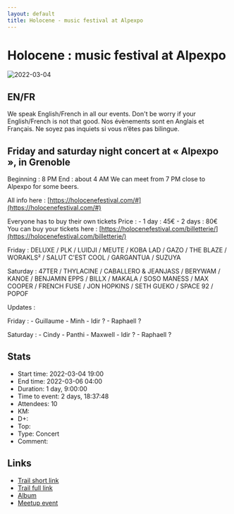 ```yaml
---
layout: default
title: Holocene - music festival at Alpexpo
---
```


# Holocene : music festival at Alpexpo

![2022-03-04](../img/orig/2022-03-04.jpg)

##  EN/FR 
We speak English/French in all our events. Don't be worry if your English/French is not that good. Nos évènements sont en Anglais et Français. Ne soyez pas inquiets si vous n’êtes pas bilingue.

##  Friday and saturday night concert at « Alpexpo », in Grenoble 
Beginning : 8 PM
End : about 4 AM
We can meet from 7 PM close to Alpexpo for some beers.

All info here : [https://holocenefestival.com/#](https://holocenefestival.com/#)

Everyone has to buy their own tickets
Price :
\- 1 day : 45€
\- 2 days : 80€
You can buy your tickets here : [https://holocenefestival.com/billetterie/](https://holocenefestival.com/billetterie/)

Friday : DELUXE / PLK / LUIDJI / MEUTE / KOBA LAD / GAZO / THE BLAZE / WORAKLS² / SALUT C'EST COOL / GARGANTUA / SUZUYA

Saturday : 47TER / THYLACINE / CABALLERO & JEANJASS / BERYWAM / KANOE / BENJAMIN EPPS / BILLX / MAKALA / SOSO MANESS / MAX COOPER / FRENCH FUSE / JON HOPKINS / SETH GUEKO / SPACE 92 / POPOF

Updates :

Friday :
\- Guillaume
\- Minh
\- Idir ?
\- Raphaell ?

Saturday :
\- Cindy
\- Panthi
\- Maxwell
\- Idir ?
\- Raphaell ?

## Stats

- Start time: 2022-03-04 19:00
- End time: 2022-03-06 04:00
- Duration: 1 day, 9:00:00
- Time to event: 2 days, 18:37:48
- Attendees: 10
- KM: 
- D+: 
- Top: 
- Type: Concert
- Comment: 

## Links

- [Trail short link]()
- [Trail full link]()
- [Album](https://binnette.github.io/GacImg2022/)
- [Meetup event](https://www.meetup.com/grenoble-adventure-club-english-french/events/284341942/)
